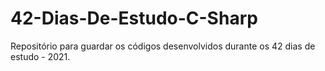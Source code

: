 # 42-Dias-De-Estudo-C-Sharp
 Repositório para guardar os códigos desenvolvidos durante os 42 dias de estudo - 2021.
